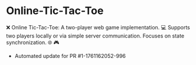 # Online-Tic-Tac-Toe
❌ Online Tic-Tac-Toe: A two-player web game implementation. 💻 Supports two players locally or via simple server communication. Focuses on state synchronization. 🌐 🎮


- Automated update for PR #1-1761162052-996